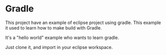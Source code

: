 # Gradle

This project have an example of eclipse project using gradle. 
This example it used to learn how to make build with Gradle.

It's a "hello world" example who wants to learn gradle.

Just clone it, and import in your eclipse workspace.
